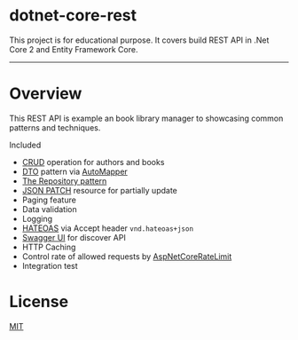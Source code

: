 # dotnet-core-rest 

This project is for educational purpose. It covers build REST API in .Net Core 2 and Entity Framework Core.

___

# Overview

This REST API is example an book library manager to showcasing common patterns and techniques.

Included
- [CRUD](https://en.wikipedia.org/wiki/Create,_read,_update_and_delete) operation for authors and books
- [DTO](https://en.wikipedia.org/wiki/Data_transfer_object) pattern via [AutoMapper](http://automapper.org/)
- [The Repository pattern](https://msdn.microsoft.com/en-us/library/ff649690.aspx)
- [JSON PATCH](http://jsonpatch.com/) resource for partially update
- Paging feature
- Data validation
- Logging
- [HATEOAS](https://en.wikipedia.org/wiki/HATEOAS) via Accept header `vnd.hateoas+json`
- [Swagger UI](https://swagger.io/swagger-ui/) for discover API
- HTTP Caching
- Control rate of allowed requests by [AspNetCoreRateLimit](https://github.com/stefanprodan/AspNetCoreRateLimit)
- Integration test



# License
 [MIT](/LICENSE)